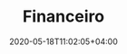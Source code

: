 ---
weight: 3
title: "Financeiro"
date: 2020-05-18T11:02:05+04:00
icon: "ti-money"
description: "Tire suas dúvidas sobre despesas, receitas, baixas, entre outros"
type : "docs"
---